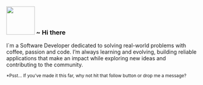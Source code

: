 ### <img src="https://github.com/Anmol-Baranwal/Cool-GIFs-For-GitHub/assets/74038190/34376b0e-4ae2-4278-9d3d-82e8016a87d6" width="75"> ~ Hi there

I`m a Software Developer dedicated to solving real-world problems with coffee, passion and code. I’m always learning and evolving, 
building reliable applications that make an impact while exploring new ideas and contributing to the community.


<sup>*Psst... If you’ve made it this far, why not hit that follow button or drop me a message?</sup>
